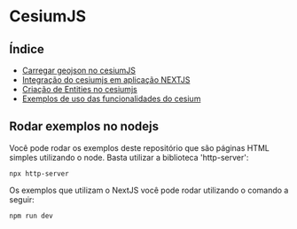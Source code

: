 # CesiumJS

## Índice

- [Carregar geojson no cesiumJS](https://github.com/Dirack/Estudos/tree/master/cesiumjs/hello_world#carregar-geojson-no-cesiumjs)
- [Integração do cesiumjs em aplicação NEXTJS](https://github.com/Dirack/Estudos/tree/master/cesiumjs/meuteste#integra%C3%A7%C3%A3o-do-cesiumjs-em-aplica%C3%A7%C3%A3o-nextjs)
- [Criação de Entities no cesiumjs](https://github.com/Dirack/Estudos/tree/master/cesiumjs/entities#entities)
- [Exemplos de uso das funcionalidades do cesium](https://github.com/Dirack/Estudos/tree/master/cesiumjs/examples#exemplos-de-uso-das-funcionalidades-do-cesium)
  
## Rodar exemplos no nodejs

Você pode rodar os exemplos deste repositório que são páginas HTML simples utilizando o node. Basta utilizar a biblioteca 'http-server':

```
npx http-server
```

Os exemplos que utilizam o NextJS você pode rodar utilizando o comando a seguir:

```
npm run dev
```
